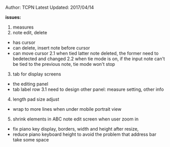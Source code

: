 ﻿Author: TCPN
Latest Updated: 2017/04/14

**issues:**
1. measures
2. note edit, delete
 - has cursor
 - can delete, insert note before cursor
 - can move cursor
 2.1 when tied latter note deleted, the former need to bedetected and changed
 2.2 when tie mode is on, if the input note can't be tied to the previous note, tie mode won't stop
3. tab for display screens 
 - the editing panel
 - tab label row
 3.1 need to design other panel: measure setting, other info
4. length pad size adjust
 - wrap to more lines when under mobile portrait view
5. shrink elements in ABC note edit screen when user zoom in

- fix piano key display, borders, width and height after resize, 
- reduce piano keyboard height to avoid the problem that address bar take some space